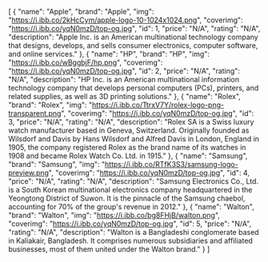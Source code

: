 [
  {
    "name": "Apple",
    "brand": "Apple",
    "img": "https://i.ibb.co/2kHcCym/apple-logo-10-1024x1024.png",
    "coverimg": "https://i.ibb.co/yqN0mzD/top-og.jpg",
    "id": 1,
    "price": "N/A",
    "rating": "N/A",
    "description": "Apple Inc. is an American multinational technology company that designs, develops, and sells consumer electronics, computer software, and online services."
  },
  {
    "name": "HP",
    "brand": "HP",
    "img": "https://i.ibb.co/wBggbjF/hp.png",
    "coverimg": "https://i.ibb.co/yqN0mzD/top-og.jpg",
    "id": 2,
    "price": "N/A",
    "rating": "N/A",
    "description": "HP Inc. is an American multinational information technology company that develops personal computers (PCs), printers, and related supplies, as well as 3D printing solutions."
  },
  {
    "name": "Rolex",
    "brand": "Rolex",
    "img": "https://i.ibb.co/TtrxV7Y/rolex-logo-png-transparent.png",
    "coverimg": "https://i.ibb.co/yqN0mzD/top-og.jpg",
    "id": 3,
    "price": "N/A",
    "rating": "N/A",
    "description": "Rolex SA is a Swiss luxury watch manufacturer based in Geneva, Switzerland. Originally founded as Wilsdorf and Davis by Hans Wilsdorf and Alfred Davis in London, England in 1905, the company registered Rolex as the brand name of its watches in 1908 and became Rolex Watch Co. Ltd. in 1915."
  },
  {
    "name": "Samsung",
    "brand": "Samsung",
    "img": "https://i.ibb.co/RTfK3S3/samsung-logo-preview.png",
    "coverimg": "https://i.ibb.co/yqN0mzD/top-og.jpg",
    "id": 4,
    "price": "N/A",
    "rating": "N/A",
    "description": "Samsung Electronics Co., Ltd. is a South Korean multinational electronics company headquartered in the Yeongtong District of Suwon. It is the pinnacle of the Samsung chaebol, accounting for 70% of the group's revenue in 2012."
  },
  {
    "name": "Walton",
    "brand": "Walton",
    "img": "https://i.ibb.co/bg8FHjB/walton.png",
    "coverimg": "https://i.ibb.co/yqN0mzD/top-og.jpg",
    "id": 5,
    "price": "N/A",
    "rating": "N/A",
    "description": "Walton is a Bangladeshi conglomerate based in Kaliakair, Bangladesh. It comprises numerous subsidiaries and affiliated businesses, most of them united under the Walton brand."
  }
]
